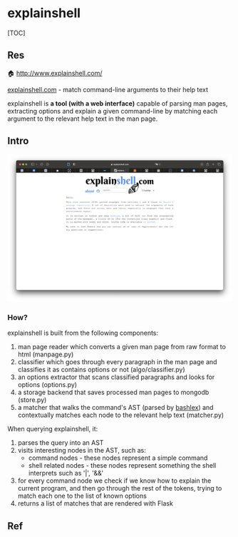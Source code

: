 # explainshell

[TOC]



## Res
🏠 http://www.explainshell.com/

[explainshell.com](http://www.explainshell.com/) - match command-line arguments to their help text

explainshell is **a tool (with a web interface)** capable of parsing man pages, extracting options and explain a given command-line by matching each argument to the relevant help text in the man page.



## Intro
![Screenshot 2022-12-10 at 8.15.14 PM](../../../../../../Assets/Pics/Screenshot%202022-12-10%20at%208.15.14%20PM.png)

### How?
explainshell is built from the following components:

1. man page reader which converts a given man page from raw format to html (manpage.py)
2. classifier which goes through every paragraph in the man page and classifies it as contains options or not (algo/classifier.py)
3. an options extractor that scans classified paragraphs and looks for options (options.py)
4. a storage backend that saves processed man pages to mongodb (store.py)
5. a matcher that walks the command's AST (parsed by [bashlex](https://github.com/idank/bashlex)) and contextually matches each node to the relevant help text (matcher.py)

When querying explainshell, it:

1. parses the query into an AST
2. visits interesting nodes in the AST, such as:
   - command nodes - these nodes represent a simple command
   - shell related nodes - these nodes represent something the shell interprets such as '|', '&&'
3. for every command node we check if we know how to explain the current program, and then go through the rest of the tokens, trying to match each one to the list of known options
4. returns a list of matches that are rendered with Flask



## Ref
